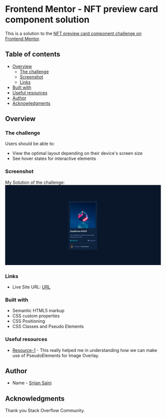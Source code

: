 # Frontend Mentor - NFT preview card component solution

This is a solution to the [NFT preview card component challenge on Frontend Mentor](https://www.frontendmentor.io/challenges/nft-preview-card-component-SbdUL_w0U).

## Table of contents

- [Overview](#overview)
  - [The challenge](#the-challenge)
  - [Screenshot](#screenshot)
  - [Links](#links)
- [Built with](#built-with)
- [Useful resources](#useful-resources)
- [Author](#author)
- [Acknowledgments](#acknowledgments)

## Overview

### The challenge

Users should be able to:

- View the optimal layout depending on their device's screen size
- See hover states for interactive elements

### Screenshot

My Solution of the challenge: 
![](./screenshot.png)

### Links

- Live Site URL: [URL](https://Srijan945.github.io.com)


### Built with

- Semantic HTML5 markup
- CSS custom properties
- CSS Positioning
- CSS Classes and Pseudo Elements

### Useful resources

- [Resource-1](https://stackoverflow.com/questions/40769694/overlay-transparent-image-on-hover) - This really helped me in understanding how we can make use of PseudoElements for Image Overlay. 

## Author

- Name - [Srijan Saini](#)


## Acknowledgments

Thank you Stack Overflow Community.

